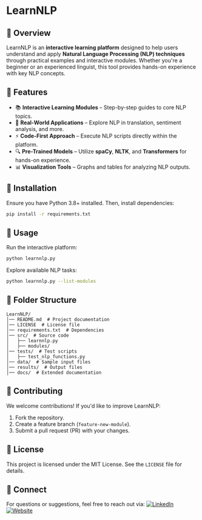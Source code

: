 # LearnNLP

## 🔹 Overview
LearnNLP is an **interactive learning platform** designed to help users understand and apply **Natural Language Processing (NLP) techniques** through practical examples and interactive modules. Whether you're a beginner or an experienced linguist, this tool provides hands-on experience with key NLP concepts.

## 🔹 Features
- 📚 **Interactive Learning Modules** – Step-by-step guides to core NLP topics.
- 🧠 **Real-World Applications** – Explore NLP in translation, sentiment analysis, and more.
- ⚡ **Code-First Approach** – Execute NLP scripts directly within the platform.
- 🔍 **Pre-Trained Models** – Utilize **spaCy**, **NLTK**, and **Transformers** for hands-on experience.
- 📊 **Visualization Tools** – Graphs and tables for analyzing NLP outputs.

## 🔹 Installation
Ensure you have Python 3.8+ installed. Then, install dependencies:
```bash
pip install -r requirements.txt
```

## 🔹 Usage
Run the interactive platform:
```bash
python learnnlp.py
```
Explore available NLP tasks:
```bash
python learnnlp.py --list-modules
```

## 🔹 Folder Structure
```
LearnNLP/
│── README.md  # Project documentation
│── LICENSE  # License file
│── requirements.txt  # Dependencies
│── src/  # Source code
│   ├── learnnlp.py
│   ├── modules/
│── tests/  # Test scripts
│   ├── test_nlp_functions.py
│── data/  # Sample input files
│── results/  # Output files
│── docs/  # Extended documentation
```

## 🔹 Contributing
We welcome contributions! If you'd like to improve LearnNLP:
1. Fork the repository.
2. Create a feature branch (`feature-new-module`).
3. Submit a pull request (PR) with your changes.

## 🔹 License
This project is licensed under the MIT License. See the `LICENSE` file for details.

## 🔹 Connect
For questions or suggestions, feel free to reach out via:
[![LinkedIn](https://img.shields.io/badge/LinkedIn-Profile-blue?logo=linkedin)](https://www.linkedin.com/in/sergiocalvopaez/)  
[![Website](https://img.shields.io/badge/Website-Veriloquium-blue)](https://www.veriloquium.com)

